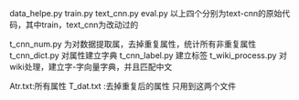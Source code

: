 data_helpe.py
train.py
text_cnn.py
eval.py
以上四个分别为text-cnn的原始代码，其中train，text_cnn为改动过的

t_cnn_num.py       为对数据提取属，去掉重复属性，统计所有非重复属性
t_cnn_dict.py      对属性建立字典
t_cnn_label.py     建立标签
t_wiki_process.py  对wiki处理，建立字-字向量字典，并且匹配中文

Atr.txt:所有属性
T_dat.txt :去掉重复后的属性
只用到这两个文件
